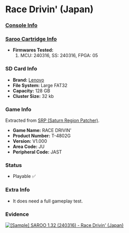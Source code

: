 # Race Drivin' (Japan)

### [Console Info](../../../../Info/Consoles/VA13/README.md)

### [Saroo Cartridge Info](../../../../Info/Cartridges/RetroGameParadiseStore/1.32F/README.md)

- <b>Firmwares Tested:</b>
  1. MCU: 240316, SS: 240316, FPGA: 05

### SD Card Info

- <b>Brand:</b> [Lenovo](https://s.click.aliexpress.com/e/_DBowUFx)
- <b>File System:</b> Large FAT32
- <b>Capacity:</b> 128 GB
- <b>Cluster Size:</b> 32 kb

### Game Info

Extracted from [SRP (Saturn Region Patcher)](https://segaxtreme.net/resources/saturn-region-patcher.81/download).

- <b>Game Name:</b> RACE DRIVIN'
- <b>Product Number:</b> T-4802G
- <b>Version:</b> V1.000
- <b>Area Code:</b> JU
- <b>Peripheral Code:</b> JAST

### Status

- Playable :white_check_mark:

### Extra Info

- It does need a full gameplay test.

### Evidence

[![[Sample] SAROO 1.32 (240316) - Race Drivin' (Japan)](https://img.youtube.com/vi/q6BjVcALLMc/0.jpg)](https://www.youtube.com/watch?v=q6BjVcALLMc)
